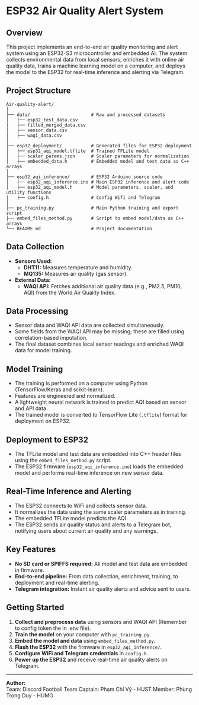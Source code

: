 # ESP32 Air Quality Alert System

## Overview

This project implements an end-to-end air quality monitoring and alert system using an ESP32-S3 microcontroller and embedded AI. The system collects environmental data from local sensors, enriches it with online air quality data, trains a machine learning model on a computer, and deploys the model to the ESP32 for real-time inference and alerting via Telegram.

## Project Structure

```
Air-quality-alert/
│
├── data/                       # Raw and processed datasets
│   ├── esp32_test_data.csv
|   ├── filled_merged_data.csv
│   ├── sensor_data.csv
|   ├── waqi_data.csv
│
├── esp32_deployment/           # Generated files for ESP32 deployment
│   ├── esp32_aqi_model.tflite  # Trained TFLite model
│   ├── scaler_params.json      # Scaler parameters for normalization
│   ├── embedded_data.h         # Embedded model and test data as C++ arrays
│
├── esp32_aqi_inference/        # ESP32 Arduino source code
│   ├── esp32_aqi_inference.ino # Main ESP32 inference and alert code
│   ├── esp32_aqi_model.h       # Model parameters, scaler, and utility functions
|   ├── config.h                # Config Wifi and Telegram
│
├── pc_training.py              # Main Python training and export script
├── embed_files_method.py       # Script to embed model/data as C++ arrays
└── README.md                   # Project documentation
```

## Data Collection

- **Sensors Used:**
  - **DHT11:** Measures temperature and humidity.
  - **MQ135:** Measures air quality (gas sensor).
- **External Data:**
  - **WAQI API:** Fetches additional air quality data (e.g., PM2.5, PM10, AQI) from the World Air Quality Index.

## Data Processing

- Sensor data and WAQI API data are collected simultaneously.
- Some fields from the WAQI API may be missing; these are filled using correlation-based imputation.
- The final dataset combines local sensor readings and enriched WAQI data for model training.

## Model Training

- The training is performed on a computer using Python (TensorFlow/Keras and scikit-learn).
- Features are engineered and normalized.
- A lightweight neural network is trained to predict AQI based on sensor and API data.
- The trained model is converted to TensorFlow Lite (`.tflite`) format for deployment on ESP32.

## Deployment to ESP32

- The TFLite model and test data are embedded into C++ header files using the `embed_files_method.py` script.
- The ESP32 firmware (`esp32_aqi_inference.ino`) loads the embedded model and performs real-time inference on new sensor data.

## Real-Time Inference and Alerting

- The ESP32 connects to WiFi and collects sensor data.
- It normalizes the data using the same scaler parameters as in training.
- The embedded TFLite model predicts the AQI.
- The ESP32 sends air quality status and alerts to a Telegram bot, notifying users about current air quality and any warnings.

## Key Features

- **No SD card or SPIFFS required:** All model and test data are embedded in firmware.
- **End-to-end pipeline:** From data collection, enrichment, training, to deployment and real-time alerting.
- **Telegram integration:** Instant air quality alerts and advice sent to users.

## Getting Started

1. **Collect and preprocess data** using sensors and WAQI API (Remember to config token the in .env file).
2. **Train the model** on your computer with `pc_training.py`.
3. **Embed the model and data** using `embed_files_method.py`.
4. **Flash the ESP32** with the firmware in `esp32_aqi_inference/`.
5. **Configure WiFi and Telegram credentials** in `config.h`.
6. **Power up the ESP32** and receive real-time air quality alerts on Telegram.

---

**Author:**  
Team: Discord Football Team
Captain: Phạm Chí Vỹ - HUST
Member: Phùng Trọng Duy - HUMG